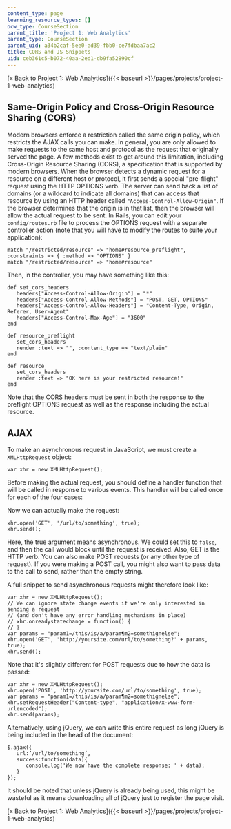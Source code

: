```yaml
---
content_type: page
learning_resource_types: []
ocw_type: CourseSection
parent_title: 'Project 1: Web Analytics'
parent_type: CourseSection
parent_uid: a34b2caf-5ee0-ad39-fbb0-ce7fdbaa7ac2
title: CORS and JS Snippets
uid: ceb361c5-b072-40aa-2ed1-db9fa52890cf
---
```


[« Back to Project 1: Web Analytics]({{< baseurl >}}/pages/projects/project-1-web-analytics)

Same-Origin Policy and Cross-Origin Resource Sharing (CORS)
-----------------------------------------------------------

Modern browsers enforce a restriction called the same origin policy, which restricts the AJAX calls you can make. In general, you are only allowed to make requests to the same host and protocol as the request that originally served the page. A few methods exist to get around this limitation, including Cross-Origin Resource Sharing (CORS), a specification that is supported by modern browsers. When the browser detects a dynamic request for a resource on a different host or protocol, it first sends a special "pre-flight" request using the HTTP OPTIONS verb. The server can send back a list of domains (or a wildcard to indicate all domains) that can access that resource by using an HTTP header called `"Access-Control-Allow-Origin"`. If the browser determines that the origin is in that list, then the browser will allow the actual request to be sent. In Rails, you can edit your `config/routes.rb` file to process the OPTIONS request with a separate controller action (note that you will have to modify the routes to suite your application):

```
match "/restricted/resource" => "home#resource_preflight", :constraints => { :method => "OPTIONS" }
match "/restricted/resource" => "home#resource"
```

Then, in the controller, you may have something like this:

```
def set_cors_headers
   headers["Access-Control-Allow-Origin"] = "*"
   headers["Access-Control-Allow-Methods"] = "POST, GET, OPTIONS"
   headers["Access-Control-Allow-Headers"] = "Content-Type, Origin, Referer, User-Agent"
   headers["Access-Control-Max-Age"] = "3600"
end
```

```
def resource_preflight
   set_cors_headers
   render :text => "", :content_type => "text/plain"
end
```

```
def resource
   set_cors_headers
   render :text => "OK here is your restricted resource!"
end
```

Note that the CORS headers must be sent in both the response to the preflight OPTIONS request as well as the response including the actual resource.

AJAX
----

To make an asynchronous request in JavaScript, we must create a `XMLHttpRequest` object:

```
var xhr = new XMLHttpRequest();
```

Before making the actual request, you should define a handler function that will be called in response to various events. This handler will be called once for each of the four cases:

Now we can actually make the request:

```
xhr.open('GET', '/url/to/something', true);
xhr.send();
```

Here, the true argument means asynchronous. We could set this to `false`, and then the call would block until the request is received. Also, GET is the HTTP verb. You can also make POST requests (or any other type of request). If you were making a POST call, you might also want to pass data to the call to send, rather than the empty string.

A full snippet to send asynchronous requests might therefore look like:

```
var xhr = new XMLHttpRequest();
// We can ignore state change events if we're only interested in sending a request
// (and don't have any error handling mechanisms in place)
// xhr.onreadystatechange = function() {
// }
var params = "param1=/this/is/a/param¶m2=somethignelse";
xhr.open('GET', 'http://yoursite.com/url/to/something?' + params, true);
xhr.send();
```

Note that it's slightly different for POST requests due to how the data is passed:

```
var xhr = new XMLHttpRequest();
xhr.open('POST', 'http://yoursite.com/url/to/something', true);
var params = "param1=/this/is/a/param¶m2=somethignelse";
xhr.setRequestHeader("Content-type", "application/x-www-form-urlencoded");
xhr.send(params);
```

Alternatively, using jQuery, we can write this entire request as long jQuery is being included in the head of the document:

```
$.ajax({
   url:’/url/to/something’,
   success:function(data){
      console.log('We now have the complete response: ' + data);
   }
});
```

It should be noted that unless jQuery is already being used, this might be wasteful as it means downloading all of jQuery just to register the page visit.

[« Back to Project 1: Web Analytics]({{< baseurl >}}/pages/projects/project-1-web-analytics)